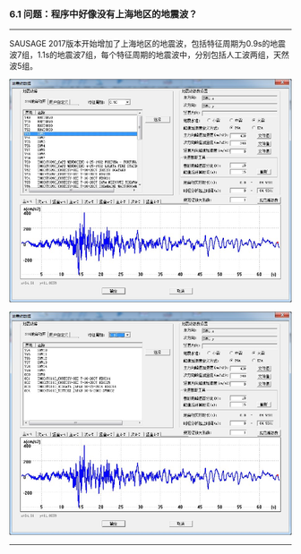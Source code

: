 ### 6.1	问题：程序中好像没有上海地区的地震波？
---

SAUSAGE 2017版本开始增加了上海地区的地震波，包括特征周期为0.9s的地震波7组，1.1s的地震波7组，每个特征周期的地震波中，分别包括人工波两组，天然波5组。

![](image/6.1-1.jpg)

![](image/6.1-2.jpg)

---
